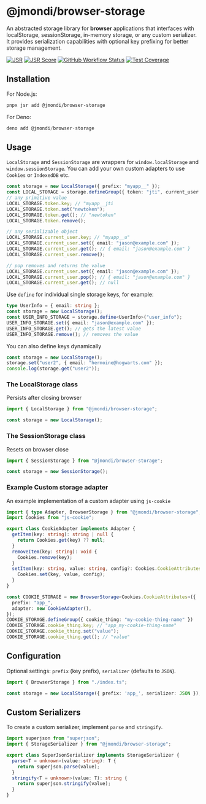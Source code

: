 # @jmondi/browser-storage

An abstracted storage library for **browser** applications that interfaces with localStorage, sessionStorage, in-memory storage, or any custom serializer. It provides serialization capabilities with optional key prefixing for better storage management.

[![JSR](https://jsr.io/badges/@jmondi/browser-storage)](https://jsr.io/@jmondi/browser-storage)
[![JSR Score](https://jsr.io/badges/@jmondi/browser-storage/score)](https://jsr.io/@jmondi/browser-storage)
[![GitHub Workflow Status](https://img.shields.io/github/actions/workflow/status/jasonraimondi/browser-storage/test.yml?branch=main&label=Unit%20Tests&style=flat-square)](https://github.com/jasonraimondi/browser-storage)
[![Test Coverage](https://img.shields.io/codeclimate/coverage/jasonraimondi/browser-storage?style=flat-square)](https://codeclimate.com/github/jasonraimondi/browser-storage/test_coverage)

## Installation

For Node.js:
```bash
pnpx jsr add @jmondi/browser-storage
```

For Deno:
```ts
deno add @jmondi/browser-storage
```

## Usage

`LocalStorage` and `SessionStorage` are wrappers for `window.localStorage` and `window.sessionStorage`. You can add your own custom adapters to use `Cookies` or `IndexedDB` etc.

```typescript
const storage = new LocalStorage({ prefix: "myapp__" });
const LOCAL_STORAGE = storage.defineGroup({ token: "jti", current_user: "u" });
// any primitive value
LOCAL_STORAGE.token.key; // "myapp__jti
LOCAL_STORAGE.token.set("newtoken");
LOCAL_STORAGE.token.get(); // "newtoken"
LOCAL_STORAGE.token.remove();

// any serializable object
LOCAL_STORAGE.current_user.key; // "myapp__u"
LOCAL_STORAGE.current_user.set({ email: "jason@example.com" });
LOCAL_STORAGE.current_user.get(); // { email: "jason@example.com" }
LOCAL_STORAGE.current_user.remove();

// pop removes and returns the value
LOCAL_STORAGE.current_user.set({ email: "jason@example.com" });
LOCAL_STORAGE.current_user.pop(); // { email: "jason@example.com" }
LOCAL_STORAGE.current_user.get(); // null
```

Use `define` for individual single storage keys, for example:

```typescript
type UserInfo = { email: string };
const storage = new LocalStorage();
const USER_INFO_STORAGE = storage.define<UserInfo>("user_info");
USER_INFO_STORAGE.set({ email: "jason@example.com" });
USER_INFO_STORAGE.get(); // gets the latest value
USER_INFO_STORAGE.remove(); // removes the value
```

You can also define keys dynamically

```typescript
const storage = new LocalStorage();
storage.set("user2", { email: "hermoine@hogwarts.com" });
console.log(storage.get("user2")); 
```

### The LocalStorage class 

Persists after closing browser

```typescript
import { LocalStorage } from "@jmondi/browser-storage";

const storage = new LocalStorage();
```

### The SessionStorage class 

Resets on browser close

```typescript
import { SessionStorage } from "@jmondi/browser-storage";

const storage = new SessionStorage();
```

### Example Custom storage adapter

An example implementation of a custom adapter using `js-cookie`

```ts
import { type Adapter, BrowserStorage } from "@jmondi/browser-storage";
import Cookies from "js-cookie";

export class CookieAdapter implements Adapter {
  getItem(key: string): string | null {
    return Cookies.get(key) ?? null;
  }
  removeItem(key: string): void {
    Cookies.remove(key);
  }
  setItem(key: string, value: string, config?: Cookies.CookieAttributes): void {
    Cookies.set(key, value, config);
  }
}

const COOKIE_STORAGE = new BrowserStorage<Cookies.CookieAttributes>({
  prefix: "app_",
  adapter: new CookieAdapter(),
});
COOKIE_STORAGE.defineGroup({ cookie_thing: "my-cookie-thing-name" })
COOKIE_STORAGE.cookie_thing.key; // "app_my-cookie-thing-name"
COOKIE_STORAGE.cookie_thing.set("value");
COOKIE_STORAGE.cookie_thing.get(); // "value"
```

## Configuration

Optional settings: `prefix` (key prefix), `serializer` (defaults to `JSON`).

```ts
import { BrowserStorage } from "./index.ts";

const storage = new LocalStorage({ prefix: 'app_', serializer: JSON });
```

## Custom Serializers

To create a custom serializer, implement `parse` and `stringify`.

```ts
import superjson from "superjson";
import { StorageSerializer } from "@jmondi/browser-storage";

export class SuperJsonSerializer implements StorageSerializer {
  parse<T = unknown>(value: string): T { 
    return superjson.parse(value); 
  }
  stringify<T = unknown>(value: T): string { 
    return superjson.stringify(value); 
  }
}
```
